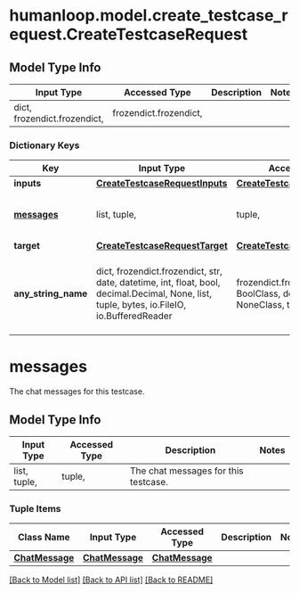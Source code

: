 # humanloop.model.create_testcase_request.CreateTestcaseRequest

## Model Type Info
Input Type | Accessed Type | Description | Notes
------------ | ------------- | ------------- | -------------
dict, frozendict.frozendict,  | frozendict.frozendict,  |  | 

### Dictionary Keys
Key | Input Type | Accessed Type | Description | Notes
------------ | ------------- | ------------- | ------------- | -------------
**inputs** | [**CreateTestcaseRequestInputs**](CreateTestcaseRequestInputs.md) | [**CreateTestcaseRequestInputs**](CreateTestcaseRequestInputs.md) |  | [optional] 
**[messages](#messages)** | list, tuple,  | tuple,  | The chat messages for this testcase. | [optional] 
**target** | [**CreateTestcaseRequestTarget**](CreateTestcaseRequestTarget.md) | [**CreateTestcaseRequestTarget**](CreateTestcaseRequestTarget.md) |  | [optional] 
**any_string_name** | dict, frozendict.frozendict, str, date, datetime, int, float, bool, decimal.Decimal, None, list, tuple, bytes, io.FileIO, io.BufferedReader | frozendict.frozendict, str, BoolClass, decimal.Decimal, NoneClass, tuple, bytes, FileIO | any string name can be used but the value must be the correct type | [optional]

# messages

The chat messages for this testcase.

## Model Type Info
Input Type | Accessed Type | Description | Notes
------------ | ------------- | ------------- | -------------
list, tuple,  | tuple,  | The chat messages for this testcase. | 

### Tuple Items
Class Name | Input Type | Accessed Type | Description | Notes
------------- | ------------- | ------------- | ------------- | -------------
[**ChatMessage**](ChatMessage.md) | [**ChatMessage**](ChatMessage.md) | [**ChatMessage**](ChatMessage.md) |  | 

[[Back to Model list]](../../README.md#documentation-for-models) [[Back to API list]](../../README.md#documentation-for-api-endpoints) [[Back to README]](../../README.md)

